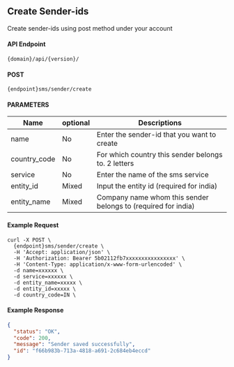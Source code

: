 ## Create Sender-ids

Create sender-ids using post method under your account

#### API Endpoint

```
{domain}/api/{version}/
```

#### POST

```
{endpoint}sms/sender/create
```

#### PARAMETERS

| Name         | optional | Descriptions                                                  |
| ------------ | -------- | ------------------------------------------------------------- |
| name         | No       | Enter the sender-id that you want to create                   |
| country_code | No       | For which country this sender belongs to. 2 letters           |
| service      | No       | Enter the name of the sms service                   |
| entity_id    | Mixed    | Input the entity id (required for india)                      |
| entity_name  | Mixed    | Company name whom this sender belongs to (required for india) |

#### Example Request

```
curl -X POST \
  {endpoint}sms/sender/create \
  -H 'Accept: application/json' \
  -H 'Authorization: Bearer 5b02112fb7xxxxxxxxxxxxxxxx' \
  -H 'Content-Type: application/x-www-form-urlencoded' \
  -d name=xxxxxx \
  -d service=xxxxxx \
  -d entity_name=xxxxx \
  -d entity_id=xxxxx \
  -d country_code=IN \
```

#### Example Response

```json
{
  "status": "OK",
  "code": 200,
  "message": "Sender saved successfully",
  "id": "f66b983b-713a-4818-a691-2c684eb4eccd"
}
```

